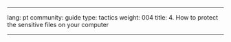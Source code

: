 

---

lang: pt
community: guide
type: tactics
weight: 004
title: 4. How to protect the sensitive files on your computer

---

<stub>

